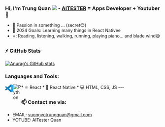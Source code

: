 ### Hi, I'm Trung Quan <img src="https://media.giphy.com/media/hvRJCLFzcasrR4ia7z/giphy.gif" width="25px"> -  [AITESTER][website] =  Apps Developer + Youtuber 🌻  


- 🔭 Passion in something ... (secret😊)
- 💪 2024 Goals: Learning many things in React Nativee
- ⭐: Reading, listening, walking, running, playing piano... and blade wind😅

### :zap: GitHub Stats

[![Anurag's GitHub stats](https://github-readme-stats.vercel.app/api?username=FoFauQuan)](https://github.com/FoFauQuan/github-readme-stats)

### Languages and Tools:
<img align="left" alt="Visual Studio Code" width="26px" src="https://raw.githubusercontent.com/github/explore/80688e429a7d4ef2fca1e82350fe8e3517d3494d/topics/visual-studio-code/visual-studio-code.png" />
<img align="left" alt="Python" width="26px" src="https://upload.wikimedia.org/wikipedia/commons/thumb/0/0a/Python.svg/1200px-Python.svg.png" /> 
* ⚛ React
* 📱 React Native
* 💻 HTML, CSS, JS
---

### 📫 Contact me via:
- EMAIL: vuongvotrungquan@gmail.com
- YOTUBE: AITester Quan

[website]: https://www.youtube.com/channel/UCGYXlOsGJUpDX2Ns8ApI3qQ
